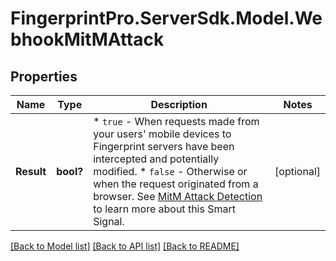 # FingerprintPro.ServerSdk.Model.WebhookMitMAttack
## Properties

Name | Type | Description | Notes
------------ | ------------- | ------------- | -------------
**Result** | **bool?** | * `true` - When requests made from your users' mobile devices to Fingerprint servers have been intercepted and potentially modified.  * `false` - Otherwise or when the request originated from a browser. See [MitM Attack Detection](https://dev.fingerprint.com/docs/smart-signals-overview#mitm-attack-detection) to learn more about this Smart Signal.  | [optional] 

[[Back to Model list]](../README.md#documentation-for-models) [[Back to API list]](../README.md#documentation-for-api-endpoints) [[Back to README]](../README.md)


